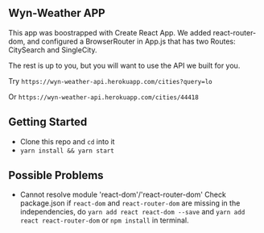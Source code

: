 ## Wyn-Weather APP

This app was boostrapped with Create React App.   We added react-router-dom, and configured a BrowserRouter in App.js that has two Routes: CitySearch and SingleCity.

The rest is up to you, but you will want to use the API we built for you.

Try `https://wyn-weather-api.herokuapp.com/cities?query=lo`

Or `https://wyn-weather-api.herokuapp.com/cities/44418`

## Getting Started

* Clone this repo and `cd` into it
* `yarn install && yarn start`

## Possible Problems

* Cannot resolve module 'react-dom'/'react-router-dom'
  Check package.json if `react-dom` and `react-router-dom` are missing in the independencies, do `yarn add react react-dom --save` and `yarn add react react-router-dom` or `npm install` in terminal.
